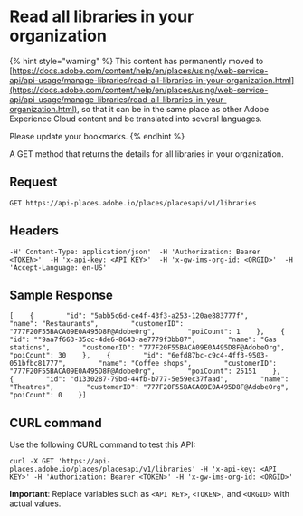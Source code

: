 # Read all libraries in your organization

{% hint style="warning" %}
This content has permanently moved to [https://docs.adobe.com/content/help/en/places/using/web-service-api/api-usage/manage-libraries/read-all-libraries-in-your-organization.html](https://docs.adobe.com/content/help/en/places/using/web-service-api/api-usage/manage-libraries/read-all-libraries-in-your-organization.html), so that it can be in the same place as other Adobe Experience Cloud content and be translated into several languages.

Please update your bookmarks.
{% endhint %}

A GET method that returns the details for all libraries in your organization.

## Request <a id="request"></a>

```text
GET https://api-places.adobe.io/places/placesapi/v1/libraries
```

## Headers <a id="headers"></a>

```text
-H' Content-Type: application/json'  -H 'Authorization: Bearer <TOKEN>'  -H 'x-api-key: <API KEY>'  -H 'x-gw-ims-org-id: <ORGID>'  -H 'Accept-Language: en-US'
```

## Sample Response <a id="sample-response"></a>

```text
[    {        "id": "5abb5c6d-ce4f-43f3-a253-120ae883777f",        "name": "Restaurants",        "customerID": "777F20F55BACA09E0A495D8F@AdobeOrg",        "poiCount": 1    },    {        "id": ""9aa7f663-35cc-4de6-8643-ae7779f3bb87",        "name": "Gas stations",        "customerID": "777F20F55BACA09E0A495D8F@AdobeOrg",        "poiCount": 30    },    {        "id": "6efd87bc-c9c4-4ff3-9503-051bfbc81777",        "name": "Coffee shops",        "customerID": "777F20F55BACA09E0A495D8F@AdobeOrg",        "poiCount": 25151    },    {        "id": "d1330287-79bd-44fb-b777-5e59ec37faad",        "name": "Theatres",        "customerID": "777F20F55BACA09E0A495D8F@AdobeOrg",        "poiCount": 0    }]
```

## CURL command <a id="curl-command"></a>

Use the following CURL command to test this API:

```text
curl -X GET 'https://api-places.adobe.io/places/placesapi/v1/libraries' -H 'x-api-key: <API KEY>' -H 'Authorization: Bearer <TOKEN>' -H 'x-gw-ims-org-id: <ORGID>'
```

**Important**: Replace variables such as `<API KEY>`, `<TOKEN>,` and `<ORGID>` with actual values.


